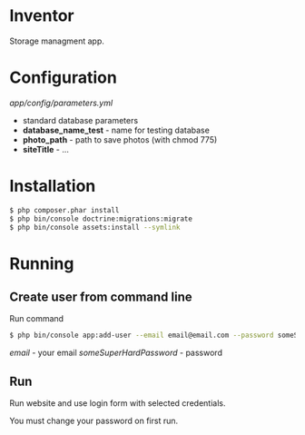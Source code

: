 # Inventor

Storage managment app.

# Configuration

*app/config/parameters.yml*
* standard database parameters
* **database_name_test** - name for testing database
* **photo_path** - path to save photos (with chmod 775)
* **siteTitle** - ...

# Installation

```sh
$ php composer.phar install
$ php bin/console doctrine:migrations:migrate
$ php bin/console assets:install --symlink
```

# Running
## Create user from command line
Run command
```sh
$ php bin/console app:add-user --email email@email.com --password someSuperHardPassword

```
*email* - your email
*someSuperHardPassword* - password

## Run
Run website and use login form with selected credentials.

You must change your password on first run.